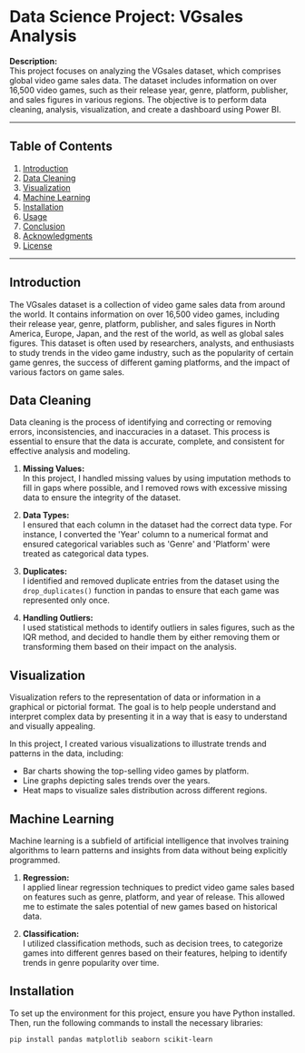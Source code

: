 # Data Science Project: VGsales Analysis

**Description:**  
This project focuses on analyzing the VGsales dataset, which comprises global video game sales data. The dataset includes information on over 16,500 video games, such as their release year, genre, platform, publisher, and sales figures in various regions. The objective is to perform data cleaning, analysis, visualization, and create a dashboard using Power BI.

---

## Table of Contents
1. [Introduction](#introduction)
2. [Data Cleaning](#data-cleaning)
3. [Visualization](#visualization)
4. [Machine Learning](#machine-learning)
5. [Installation](#installation)
6. [Usage](#usage)
7. [Conclusion](#conclusion)
8. [Acknowledgments](#acknowledgments)
9. [License](#license)

---

## Introduction
The VGsales dataset is a collection of video game sales data from around the world. It contains information on over 16,500 video games, including their release year, genre, platform, publisher, and sales figures in North America, Europe, Japan, and the rest of the world, as well as global sales figures. This dataset is often used by researchers, analysts, and enthusiasts to study trends in the video game industry, such as the popularity of certain game genres, the success of different gaming platforms, and the impact of various factors on game sales.

## Data Cleaning
Data cleaning is the process of identifying and correcting or removing errors, inconsistencies, and inaccuracies in a dataset. This process is essential to ensure that the data is accurate, complete, and consistent for effective analysis and modeling.

1. **Missing Values:**  
   In this project, I handled missing values by using imputation methods to fill in gaps where possible, and I removed rows with excessive missing data to ensure the integrity of the dataset.

2. **Data Types:**  
   I ensured that each column in the dataset had the correct data type. For instance, I converted the 'Year' column to a numerical format and ensured categorical variables such as 'Genre' and 'Platform' were treated as categorical data types.

3. **Duplicates:**  
   I identified and removed duplicate entries from the dataset using the `drop_duplicates()` function in pandas to ensure that each game was represented only once.

4. **Handling Outliers:**  
   I used statistical methods to identify outliers in sales figures, such as the IQR method, and decided to handle them by either removing them or transforming them based on their impact on the analysis.

## Visualization
Visualization refers to the representation of data or information in a graphical or pictorial format. The goal is to help people understand and interpret complex data by presenting it in a way that is easy to understand and visually appealing.

In this project, I created various visualizations to illustrate trends and patterns in the data, including:
- Bar charts showing the top-selling video games by platform.
- Line graphs depicting sales trends over the years.
- Heat maps to visualize sales distribution across different regions.

## Machine Learning
Machine learning is a subfield of artificial intelligence that involves training algorithms to learn patterns and insights from data without being explicitly programmed.

1. **Regression:**  
   I applied linear regression techniques to predict video game sales based on features such as genre, platform, and year of release. This allowed me to estimate the sales potential of new games based on historical data.

2. **Classification:**  
   I utilized classification methods, such as decision trees, to categorize games into different genres based on their features, helping to identify trends in genre popularity over time.

## Installation
To set up the environment for this project, ensure you have Python installed. Then, run the following commands to install the necessary libraries:

```bash
pip install pandas matplotlib seaborn scikit-learn
